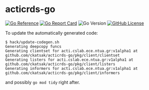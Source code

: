 # acticrds-go

<!--  ckatsak, Sun 17 Jul 2022 12:36:38 PM EEST  -->

[![Go Reference](https://pkg.go.dev/badge/ckatsak/acticrds-go.svg)](https://pkg.go.dev/github.com/ckatsak/acticrds-go)
[![Go Report Card](https://goreportcard.com/badge/github.com/ckatsak/acticrds-go)](https://goreportcard.com/report/github.com/ckatsak/acticrds-go)
![Go Version](https://img.shields.io/github/go-mod/go-version/ckatsak/acticrds-go)
[![GitHub License](https://img.shields.io/github/license/ckatsak/acticrds-go)](LICENSE)

To update the automatically generated code:

```console
$ hack/update-codegen.sh
Generating deepcopy funcs
Generating clientset for acti.cslab.ece.ntua.gr:v1alpha1 at github.com/ckatsak/acticrds-go/pkg/client/clientset
Generating listers for acti.cslab.ece.ntua.gr:v1alpha1 at github.com/ckatsak/acticrds-go/pkg/client/listers
Generating informers for acti.cslab.ece.ntua.gr:v1alpha1 at github.com/ckatsak/acticrds-go/pkg/client/informers
```

and possibly `go mod tidy` right after.
